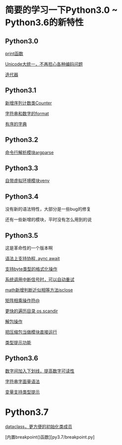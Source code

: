 # 简要的学习一下Python3.0 ~ Python3.6的新特性

## Python3.0

[print函数](py3.0/print.py)

[Unicode大统一，不再担心各种编码问题](py3.0/str.py)

[迭代器](py3.0/iterator.py)


## Python3.1

[新增序列计数类Counter](py3.1/counter.py)

[字符串和数字的format](py3.1/format.py)

[有序的字典](py3.1/ordered_dict.py)


## Python3.2

[命令行解析模块argparse](py3.2/args_parser.py)

## Python3.3
[自带虚拟环境模块venv](py3.3/venv.md)


## Python3.4

没有新的语法特性，大部分是一些bug的修复

还有一些新增的模块，平时没有怎么用到的说

## Python3.5

这是革命性的一个版本啊

[语法上支持协程, aync await](py3.5/async.py)

[支持byte类型的格式化操作](py3.5/byte_format.py)

[系统调用中断信号时，可以自动重试](py3.5/EINTR_retry.py)

[math新增判断近似相等方法isclose](py3.5/isclose.py)

[矩阵相乘操作符@](py3.5/matrix_multiplication.py)

[更快的遍历目录 os.scandir](py3.5/scandir.py)

[解包操作](py3.5/unpacking.py)

[把压缩包当做模块直接运行](py3.5/zipapp.md)

[类型提示功能](py3.5/type_hint.py)

## Python3.6

[数字间加入下划线，提高数字可读性](py3.6/int_.py)

[字符串字面量语法](py3.6/strformat.py)

[变量支持类型提示](py3.6/var_type.py)

# Python3.7

[dataclass，更方便的初始化类成员](py3.7/dataclass.py)

[内置breakpoint()函数][py3.7/breakpoint.py]